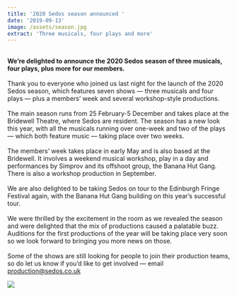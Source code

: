 ```yaml
---
title: '2020 Sedos season announced '
date: '2019-09-13'
image: /assets/season.jpg
extract: 'Three musicals, four plays and more'
---
```

\
**We’re delighted to announce the 2020 Sedos season of three musicals, four plays, plus more for our members.**\
\
Thank you to everyone who joined us last night for the launch of the 2020 Sedos season, which features seven shows — three musicals and four plays — plus a members’ week and several workshop-style productions.\
\
The main season runs from 25 February-5 December and takes place at the Bridewell Theatre, where Sedos are resident. The season has a new look this year, with all the musicals running over one-week and two of the plays — which both feature music — taking place over two weeks.\
\
The members’ week takes place in early May and is also based at the Bridewell. It involves a weekend musical workshop, play in a day and performances by Simprov and its offshoot group, the Banana Hut Gang. There is also a workshop production in September.\
\
We are also delighted to be taking Sedos on tour to the Edinburgh Fringe Festival again, with the Banana Hut Gang building on this year’s successful tour.\
\
We were thrilled by the excitement in the room as we revealed the season and were delighted that the mix of productions caused a palatable buzz. Auditions for the first productions of the year will be taking place very soon so we look forward to bringing you more news on those.\
\
Some of the shows are still looking for people to join their production teams, so do let us know if you’d like to get involved — email production@sedos.co.uk

![](/assets/sedos2020season.jpg)
